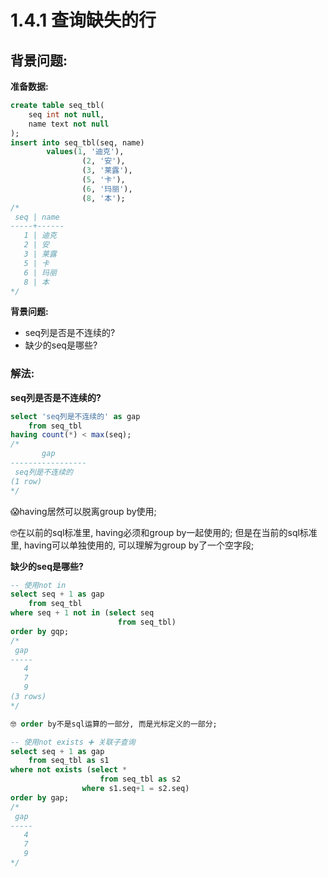 # 1.4.1 查询缺失的行

## 背景问题:
**准备数据:**
```sql
create table seq_tbl(
    seq int not null,
    name text not null
);
insert into seq_tbl(seq, name)
        values(1, '迪克'),
                (2, '安'),
                (3, '莱露'),
                (5, '卡'),
                (6, '玛丽'),
                (8, '本');
/*
 seq | name
-----+------
   1 | 迪克
   2 | 安
   3 | 莱露
   5 | 卡
   6 | 玛丽
   8 | 本
*/
```
**背景问题:**
* seq列是否是不连续的?
* 缺少的seq是哪些?

### 解法:
**seq列是否是不连续的?**
```sql
select 'seq列是不连续的' as gap
    from seq_tbl
having count(*) < max(seq);
/*
       gap
-----------------
 seq列是不连续的
(1 row)
*/
```
😱having居然可以脱离group by使用;

🤓在以前的sql标准里, having必须和group by一起使用的; 但是在当前的sql标准里, having可以单独使用的, 可以理解为group by了一个空字段;

**缺少的seq是哪些?**
```sql
-- 使用not in
select seq + 1 as gap
    from seq_tbl
where seq + 1 not in (select seq
                        from seq_tbl)
order by gqp;
/*
 gap
-----
   4
   7
   9
(3 rows)
*/

🤓 order by不是sql运算的一部分, 而是光标定义的一部分;

-- 使用not exists ➕ 关联子查询
select seq + 1 as gap
    from seq_tbl as s1
where not exists (select *
                    from seq_tbl as s2
                where s1.seq+1 = s2.seq)
order by gap;
/*
 gap
-----
   4
   7
   9
*/
```
